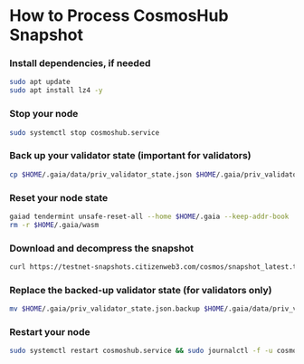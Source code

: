 # How to Process CosmosHub Snapshot

### Install dependencies, if needed
```bash
sudo apt update
sudo apt install lz4 -y
```

### Stop your node
```bash
sudo systemctl stop cosmoshub.service
```

### Back up your validator state (important for validators)
```bash
cp $HOME/.gaia/data/priv_validator_state.json $HOME/.gaia/priv_validator_state.json.backup
```

### Reset your node state
```bash
gaiad tendermint unsafe-reset-all --home $HOME/.gaia --keep-addr-book
rm -r $HOME/.gaia/wasm
```

### Download and decompress the snapshot
```bash
curl https://testnet-snapshots.citizenweb3.com/cosmos/snapshot_latest.tar.lz4 | lz4 -dc - | tar -xf - -C $HOME/.gaia
```

### Replace the backed-up validator state (for validators only)
```bash
mv $HOME/.gaia/priv_validator_state.json.backup $HOME/.gaia/data/priv_validator_state.json
```

### Restart your node
```bash
sudo systemctl restart cosmoshub.service && sudo journalctl -f -u cosmoshub.service
```